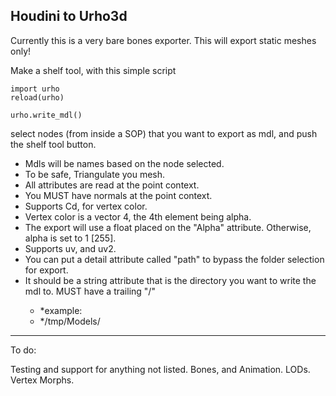 Houdini to Urho3d
-------
Currently this is a very bare bones exporter.
This will export static meshes only!

Make a shelf tool, with this simple script

```
import urho
reload(urho)

urho.write_mdl()
```
select nodes (from inside a SOP) that you want to export as mdl, and push the shelf tool button.
<ul>
<li>Mdls will be names based on the node selected.</li>
<li>To be safe, Triangulate you mesh.</li>
<li>All attributes are read at the point context.</li>
<li>You MUST have normals at the point context.</li>
<li>Supports Cd, for vertex color.</li>
<li>Vertex color is a vector 4, the 4th element being alpha.</li>
<li>The export will use a float placed on the "Alpha" attribute. Otherwise, alpha is set to 1 [255].</li>
<li>Supports uv, and uv2.</li>
<li>You can put a detail attribute called "path" to bypass the folder selection for export.</li>
<li>It should be a string attribute that is the directory you want to write the mdl to.
MUST have a trailing "/"</li>
  <ul>
  <li>*example:</li>
  <li>*/tmp/Models/</li>
  </ul>
</ul>

----
To do:

Testing and support for anything not listed.
Bones, and Animation. LODs. Vertex Morphs.